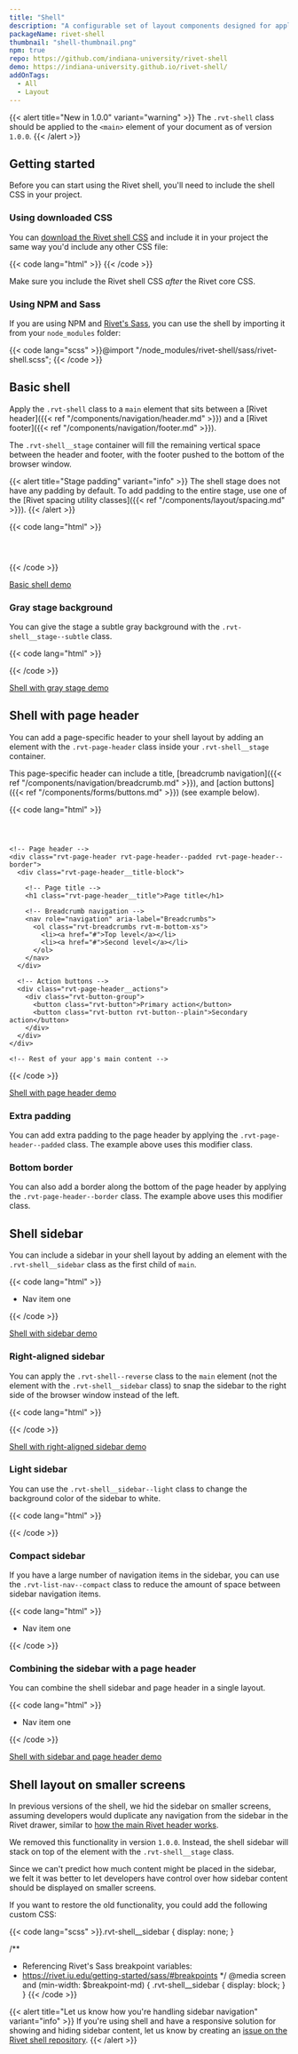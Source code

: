 ```yaml
---
title: "Shell"
description: "A configurable set of layout components designed for applications using Rivet"
packageName: rivet-shell
thumbnail: "shell-thumbnail.png"
npm: true
repo: https://github.com/indiana-university/rivet-shell
demo: https://indiana-university.github.io/rivet-shell/
addOnTags:
  - All
  - Layout
---
```

{{< alert title="New in 1.0.0" variant="warning" >}}
  The `.rvt-shell` class should be applied to the `<main>` element of your document as of version `1.0.0`.
{{< /alert >}}

## Getting started
Before you can start using the Rivet shell, you'll need to include the shell CSS in your project.

### Using downloaded CSS
You can [download the Rivet shell CSS](https://github.com/indiana-university/rivet-shell/archive/master.zip) and include it in your project the same way you'd include any other CSS file:

{{< code lang="html" >}}<link rel="stylesheet" href="dist/css/rivet-shell.min.css">
{{< /code >}}

Make sure you include the Rivet shell CSS *after* the Rivet core CSS.

### Using NPM and Sass
If you are using NPM and [Rivet's Sass](https://rivet.iu.edu/getting-started/sass/), you can use the shell by importing it from your `node_modules` folder:

{{< code lang="scss" >}}@import "/node_modules/rivet-shell/sass/rivet-shell.scss";
{{< /code >}}

## Basic shell
Apply the `.rvt-shell` class to a `main` element that sits between a [Rivet header]({{< ref "/components/navigation/header.md" >}}) and a [Rivet footer]({{< ref "/components/navigation/footer.md" >}}).

The `.rvt-shell__stage` container will fill the remaining vertical space between the header and footer, with the footer pushed to the bottom of the browser window.

{{< alert title="Stage padding" variant="info" >}}
  The shell stage does not have any padding by default. To add padding to the entire stage, use one of the [Rivet spacing utility classes]({{< ref "/components/layout/spacing.md" >}}).
{{< /alert >}}

{{< code lang="html" >}}<header class="rvt-header">
  <!-- Rivet header markup -->
</header>

<main class="rvt-shell">
  <div class="rvt-shell__stage rvt-p-all-md">
    <!-- Your app's main content -->
  </div>
</main>

<footer class="rvt-footer">
  <!-- Rivet footer markup -->
</footer>
{{< /code >}}

[Basic shell demo](https://indiana-university.github.io/rivet-shell/rivet-shell-empty)

### Gray stage background
You can give the stage a subtle gray background with the `.rvt-shell__stage--subtle` class.

{{< code lang="html" >}}<main class="rvt-shell">
  <div class="rvt-shell__stage rvt-shell__stage--subtle rvt-p-all-md">
    <!-- Your app's main content -->
  </div>
</main>
{{< /code >}}

[Shell with gray stage demo](https://indiana-university.github.io/rivet-shell/rivet-shell-sidebar-header-reversed-bg/)

## Shell with page header
You can add a page-specific header to your shell layout by adding an element with the `.rvt-page-header` class inside your `.rvt-shell__stage` container. 

This page-specific header can include a title, [breadcrumb navigation]({{< ref "/components/navigation/breadcrumb.md" >}}), and [action buttons]({{< ref "/components/forms/buttons.md" >}}) (see example below).

{{< code lang="html" >}}<header class="rvt-header">
  <!-- Rivet header markup -->
</header>

<main class="rvt-shell">
  <div class="rvt-shell__stage rvt-p-all-md">

    <!-- Page header -->
    <div class="rvt-page-header rvt-page-header--padded rvt-page-header--border">
      <div class="rvt-page-header__title-block">
        
        <!-- Page title -->
        <h1 class="rvt-page-header__title">Page title</h1>
        
        <!-- Breadcrumb navigation -->
        <nav role="navigation" aria-label="Breadcrumbs">
          <ol class="rvt-breadcrumbs rvt-m-bottom-xs">
            <li><a href="#">Top level</a></li>
            <li><a href="#">Second level</a></li>
          </ol>
        </nav>
      </div>

      <!-- Action buttons -->
      <div class="rvt-page-header__actions">
        <div class="rvt-button-group">
          <button class="rvt-button">Primary action</button>
          <button class="rvt-button rvt-button--plain">Secondary action</button>
        </div>
      </div>
    </div>
    
    <!-- Rest of your app's main content -->
  </div>
</main>

<footer class="rvt-footer">
  <!-- Rivet footer markup -->
</footer>
{{< /code >}}

[Shell with page header demo](https://indiana-university.github.io/rivet-shell/rivet-shell-empty)

### Extra padding
You can add extra padding to the page header by applying the `.rvt-page-header--padded` class. The example above uses this modifier class.

### Bottom border
You can also add a border along the bottom of the page header by applying the `.rvt-page-header--border` class. The example above uses this modifier class.

## Shell sidebar
You can include a sidebar in your shell layout by adding an element with the `.rvt-shell__sidebar` class as the first child of `main`.

{{< code lang="html" >}}<main class="rvt-shell">
  <div class="rvt-shell__sidebar">
    <nav role="navigation">
      <ul class="rvt-list-nav">
        <li>Nav item one</li>
        <!-- Rest of sidebar navigation -->
      </ul>
    </nav>
  </div>

  <div class="rvt-shell__stage rvt-p-all-md">
    <!-- Your app's main content -->
  </div>
</main>
{{< /code >}}

[Shell with sidebar demo](https://indiana-university.github.io/rivet-shell/rivet-shell-sidebar/index.html)

### Right-aligned sidebar
You can apply the `.rvt-shell--reverse` class to the `main` element (not the element with the `.rvt-shell__sidebar` class) to snap the sidebar to the right side of the browser window instead of the left.

{{< code lang="html" >}}<main class="rvt-shell rvt-shell--reverse">
  <!-- Shell content -->
</main>
{{< /code >}}

[Shell with right-aligned sidebar demo](https://indiana-university.github.io/rivet-shell/rivet-shell-right-sidebar-header/)

### Light sidebar
You can use the `.rvt-shell__sidebar--light` class to change the background color of the sidebar to white.

{{< code lang="html" >}}<main class="rvt-shell">
  <div class="rvt-shell__sidebar rvt-shell__sidebar--light">
    <!-- Sidebar content -->
  </div>

  <div class="rvt-shell__stage rvt-p-all-md">
    <!-- Your app's main content -->
  </div>
</main>
{{< /code >}}

### Compact sidebar
If you have a large number of navigation items in the sidebar, you can use the `.rvt-list-nav--compact` class to reduce the amount of space between sidebar navigation items.

{{< code lang="html" >}}<main class="rvt-shell">
  <div class="rvt-shell__sidebar">
    <nav role="navigation">
      <ul class="rvt-list-nav rvt-list-nav--compact">
        <li>Nav item one</li>
        <!-- Rest of navigation -->
      </ul>
    </nav>
  </div>
  <div class="rvt-shell__stage">
    <!-- Main content "Stage" -->
  </div>
</main>
{{< /code >}}

### Combining the sidebar with a page header
You can combine the shell sidebar and page header in a single layout.

{{< code lang="html" >}}<main class="rvt-shell">
  <div class="rvt-shell__sidebar">
    <nav role="navigation">
      <ul class="rvt-list-nav">
        <li>Nav item one</li>
        <!-- Rest of navigation -->
      </ul>
    </nav>
  </div>

  <div class="rvt-shell__stage rvt-p-all-md">
    <div class="rvt-page-header">
      <!-- Page header content -->
    </div>
    <div class="rvt-p-all">
      <!-- Your app's main content -->
    </div>
  </div>
</main>
{{< /code >}}

[Shell with sidebar and page header demo](https://indiana-university.github.io/rivet-shell/rivet-shell-sidebar-and-header/index.html)

## Shell layout on smaller screens
In previous versions of the shell, we hid the sidebar on smaller screens, assuming developers would duplicate any navigation from the sidebar in the Rivet drawer, similar to [how the main Rivet header works](https://rivet.iu.edu/components/navigation/header/#implementation-notes).

We removed this functionality in version `1.0.0`. Instead, the shell sidebar will stack on top of the element with the `.rvt-shell__stage` class.

Since we can't predict how much content might be placed in the sidebar, we felt it was better to let developers have control over how sidebar content should be displayed on smaller screens.

If you want to restore the old functionality, you could add the following custom CSS:

{{< code lang="scss" >}}.rvt-shell__sidebar {
  display: none;
}

/**
 * Referencing Rivet's Sass breakpoint variables:
 * https://rivet.iu.edu/getting-started/sass/#breakpoints
 */
@media screen and (min-width: $breakpoint-md) {
  .rvt-shell__sidebar {
    display: block;
  }
}
{{< /code >}}

{{< alert title="Let us know how you're handling sidebar navigation" variant="info" >}}
  If you're using shell and have a responsive solution for showing and hiding sidebar content, let us know by creating an [issue on the Rivet shell repository](https://github.com/indiana-university/rivet-shell/issues/new).
{{< /alert >}}